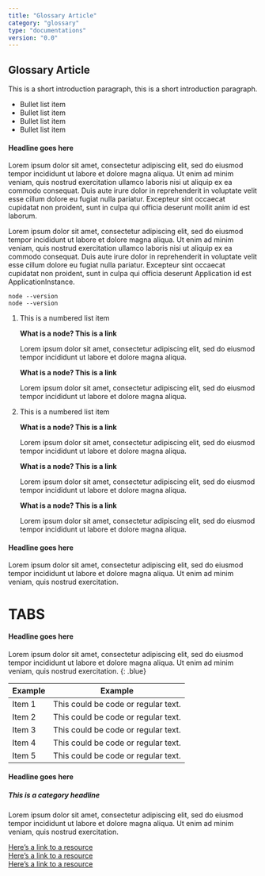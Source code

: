 ```yaml
---
title: "Glossary Article"
category: "glossary"
type: "documentations"
version: "0.0"
---
```

## Glossary Article

This is a short introduction paragraph, this is a short introduction paragraph. 

*   Bullet list item
*   Bullet list item
*   Bullet list item
*   Bullet list item

#### Headline goes here

Lorem ipsum dolor sit amet, consectetur adipiscing elit, sed do eiusmod tempor incididunt ut labore et dolore magna aliqua. Ut enim ad minim veniam, quis nostrud exercitation ullamco laboris nisi ut aliquip ex ea commodo consequat. Duis aute irure dolor in reprehenderit in voluptate velit esse cillum dolore eu fugiat nulla pariatur. Excepteur sint occaecat cupidatat non proident, sunt in culpa qui officia deserunt mollit anim id est laborum.

Lorem ipsum dolor sit amet, consectetur adipiscing elit, sed do eiusmod tempor incididunt ut labore et 
dolore magna aliqua. Ut enim ad minim veniam, quis nostrud exercitation ullamco laboris nisi ut aliquip ex ea commodo consequat. Duis aute irure dolor in reprehenderit in voluptate velit esse cillum dolore eu fugiat nulla pariatur. Excepteur sint occaecat cupidatat non proident, sunt in culpa qui officia deserunt Application id 
est ApplicationInstance.

```bash{numberLines: true}
node --version
node --version
```

1. This is a numbered list item

    **What is a node? This is a link**
    
    Lorem ipsum dolor sit amet, consectetur adipiscing elit, sed do eiusmod tempor incididunt ut labore et 
    dolore magna aliqua. 
    
    **What is a node? This is a link**
    
    Lorem ipsum dolor sit amet, consectetur adipiscing elit, sed do eiusmod tempor incididunt ut labore et 
    dolore magna aliqua.
    
2.  This is a numbered list item

    **What is a node? This is a link**
    
    Lorem ipsum dolor sit amet, consectetur adipiscing elit, sed do eiusmod tempor incididunt ut labore et 
    dolore magna aliqua. 
    
    **What is a node? This is a link**
    
    Lorem ipsum dolor sit amet, consectetur adipiscing elit, sed do eiusmod tempor incididunt ut labore et 
    dolore magna aliqua.
    
    **What is a node? This is a link**
        
    Lorem ipsum dolor sit amet, consectetur adipiscing elit, sed do eiusmod tempor incididunt ut labore et 
    dolore magna aliqua. 

#### Headline goes here

Lorem ipsum dolor sit amet, consectetur adipiscing elit, sed do eiusmod tempor incididunt ut labore et 
dolore magna aliqua. Ut enim ad minim veniam, quis nostrud exercitation.

# TABS

#### Headline goes here

Lorem ipsum dolor sit amet, consectetur adipiscing elit, sed do eiusmod tempor incididunt ut labore et 
dolore magna aliqua. Ut enim ad minim veniam, quis nostrud exercitation.
{: .blue}

Example | Example
------------ | -------------
Item 1 | This could be code or regular text.
Item 2 | This could be code or regular text.
Item 3 | This could be code or regular text.
Item 4 | This could be code or regular text.
Item 5 | This could be code or regular text.

#### Headline goes here
##### This is a category headline

Lorem ipsum dolor sit amet, consectetur adipiscing elit, sed do eiusmod tempor incididunt ut labore et 
dolore magna aliqua. Ut enim ad minim veniam, quis nostrud exercitation.

[Here’s a link to a resource](/)\
[Here’s a link to a resource](/)  
[Here’s a link to a resource](/)
